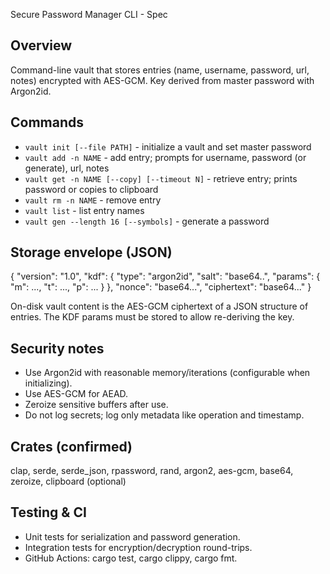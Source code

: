 Secure Password Manager CLI - Spec

Overview
--------
Command-line vault that stores entries (name, username, password, url, notes) encrypted with AES-GCM. Key derived from master password with Argon2id.

Commands
--------
- `vault init [--file PATH]` - initialize a vault and set master password
- `vault add -n NAME` - add entry; prompts for username, password (or generate), url, notes
- `vault get -n NAME [--copy] [--timeout N]` - retrieve entry; prints password or copies to clipboard
- `vault rm -n NAME` - remove entry
- `vault list` - list entry names
- `vault gen --length 16 [--symbols]` - generate a password

Storage envelope (JSON)
-----------------------
{
  "version": "1.0",
  "kdf": { "type": "argon2id", "salt": "base64..", "params": { "m": ..., "t": ..., "p": ... } },
  "nonce": "base64...",
  "ciphertext": "base64..."
}

On-disk vault content is the AES-GCM ciphertext of a JSON structure of entries. The KDF params must be stored to allow re-deriving the key.

Security notes
--------------
- Use Argon2id with reasonable memory/iterations (configurable when initializing).
- Use AES-GCM for AEAD.
- Zeroize sensitive buffers after use.
- Do not log secrets; log only metadata like operation and timestamp.

Crates (confirmed)
------------------
clap, serde, serde_json, rpassword, rand, argon2, aes-gcm, base64, zeroize, clipboard (optional)

Testing & CI
------------
- Unit tests for serialization and password generation.
- Integration tests for encryption/decryption round-trips.
- GitHub Actions: cargo test, cargo clippy, cargo fmt.
